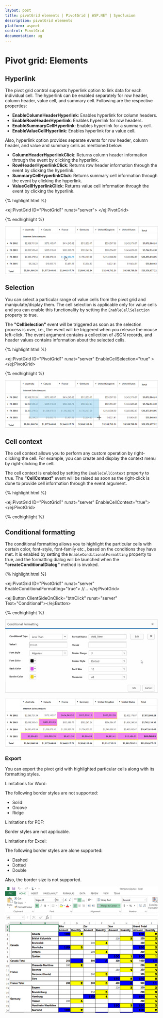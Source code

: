 ```yaml
---
layout: post
title: pivotGrid elements | PivotGrid | ASP.NET | Syncfusion
description: pivotGrid elements
platform: aspnet
control: PivotGrid
documentation: ug
---
```


# Pivot grid: Elements

## Hyperlink
The pivot grid control supports hyperlink option to link data for each individual cell. The hyperlink can be enabled separately for row header, column header, value cell, and summary cell. Following are the respective properties:

* **EnableColumnHeaderHyperlink**: Enables hyperlink for column headers.
* **EnableRowHeaderHyperlink**: Enables hyperlink for row headers.
* **EnableSummaryCellHyperlink**: Enables hyperlink for a summary cell.
* **EnableValueCellHyperlink**: Enables hyperlink for a value cell.

Also, hyperlink option provides separate events for row header, column header, and value and summary cells as mentioned below:

* **ColumnHeaderHyperlinkClick**: Returns column header information through the event by clicking the hyperlink.
* **RowHeaderHyperlinkClick**: Returns row header information through the event by clicking the hyperlink.
* **SummaryCellHyperlinkClick**: Returns summary cell information through the event by clicking the hyperlink.
* **ValueCellHyperlinkClick**: Returns value cell information through the event by clicking the hyperlink.


{% highlight html %}

<ej:PivotGrid ID="PivotGrid1" runat="server">
        <HyperlinkSettings EnableColumnHeaderHyperlink="true" EnableValueCellHyperlink="true" EnableRowHeaderHyperlink="true" EnableSummaryCellHyperlink="true" />
        <ClientSideEvents ValueCellHyperlinkClick="CellClickEvent" RowHeaderHyperlinkClick="CellClickEvent" ColumnHeaderHyperlinkClick="CellClickEvent" SummaryCellHyperlinkClick="CellClickEvent" />
</ej:PivotGrid>

<script type="text/javascript">
    CellClickEvent = function (evt) {
        alert("Cell Click event is fired");
    }
</script>

{% endhighlight %}

![Hyperlink in ASP NET pivot grid control](PivotGrid-Elements_images/hyperlink.png)

## Selection
You can select a particular range of value cells from the pivot grid and manipulate/display them. The cell selection is applicable only for value cells and you can enable this functionality by setting the `EnableCellSelection` property to true.

The **"CellSelection"** event will be triggered as soon as the selection process is over, i.e., the event will be triggered when you release the mouse left-click. The event argument contains a collection of JSON records, and header values contains information about the selected cells.

{% highlight html %}

<ej:PivotGrid ID="PivotGrid1" runat="server" EnableCellSelection="true" >
    <ClientSideEvents CellSelection="valueCellClick"/>
</ej:PivotGrid>

<script type="text/javascript">
    valueCellClick = function (evt) {
        // The event lets you to perform required operation with the selected set of cells. The details of the selected range can be obtained in the parameter of the event.
        cellvalue = evt.JSONRecords;
        rowheaders = evt.rowHeader;
        colheaders = evt.columnHeader;
    }
</script>

{% endhighlight %}

![Cell selection in ASP NET pivot grid control](PivotGrid-Elements_images/cellselection.png)

## Cell context
The cell context allows you to perform any custom operation by right-clicking the cell. For example, you can create and display the context menu by right-clicking the cell.

The cell context is enabled by setting the `EnableCellContext` property to true. The **"CellContext"** event will be raised as soon as the right-click is done to provide cell information through the event argument.

{% highlight html %}

<ej:PivotGrid ID="PivotGrid1" runat="server" EnableCellContext="true">
    <clientsideevents CellContext="cell_RightClick" />
</ej:PivotGrid>

<script type="text/javascript">
    cell_RightClick = function (evt) {
        //Write your Cell Context code here
    }
</script>

{% endhighlight %}

## Conditional formatting
The conditional formatting allows you to highlight the particular cells with certain color, font-style, font-family etc., based on the conditions they have met. It is enabled by setting the `EnableConditionalFormatting` property to true, and the formatting dialog will be launched when the **"createConditionalDialog"** method is invoked.

{% highlight html %}

<ej:PivotGrid ID="PivotGrid1" runat="server" EnableConditionalFormatting="true">
    //...
</ej:PivotGrid>

<ej:Button ClientSideOnClick="btnClick" runat="server" Text="Conditional"></ej:Button>

<script type="text/javascript">
    function btnClick(e) {
        var pivotGridObj = $('#PivotGrid1').data("ejPivotGrid");
        if (pivotGridObj.model.enableConditionalFormatting) {
            pivotGridObj.createConditionalDialog();
        }
    }
</script>

{% endhighlight %}

![Conditional formatting dialog in ASP NET pivot grid control](PivotGrid-Elements_images/FormatDialog.png)

![ASP NET pivot grid control with conditional formatting](PivotGrid-Elements_images/FormattedGrid.png)

### Export

You can export the pivot grid with highlighted particular cells along with its formatting styles.

Limitations for Word:

The following border styles are not supported:

* Solid
* Groove
* Ridge

Limitations for PDF:

Border styles are not applicable.

Limitations for Excel:

The following border styles are alone supported:

* Dashed
* Dotted
* Double

Also, the border size is not supported.

![Excel exporting with conditional formatting in ASP NET pivot grid control](PivotGrid-Elements_images/conditional_export.png)

